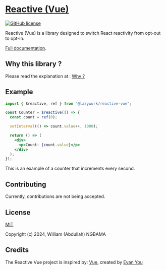 # [Reactive (Vue)](https://reactive-lib.netlify.app/)

[![GitHub license](https://img.shields.io/badge/license-MIT-blue.svg)](https://github.com/Lazy-work/reactive-vue/blob/main/LICENSE)

Reactive (Vue) is a library designed to switch React reactivity from opt-out to opt-in.

[Full documentation](https://reactive-lib.netlify.app/).

## Why this library ?

Please read the explanation at : [Why ?](https://reactive-lib.netlify.app/guide/)

## Example

```jsx
import { $reactive, ref } from "@lazywork/reactive-vue";

const Counter = $reactive(() => {
  const count = ref(0);

  setInterval(() => count.value++, 1000);

  return () => (
    <div>
      <p>Count: {count.value}</p>
    </div>
  );
});
```

This is an example of a counter that increments every second.

## Contributing

Currently, contributions are not being accepted.

## License

[MIT](https://opensource.org/licenses/MIT)

Copyright (c) 2024, William (Abdullah) NGBAMA

## Credits

The Reactive Vue project is inspired by:
[Vue](https://vuejs.org/), created by [Evan You](https://github.com/yyx990803)